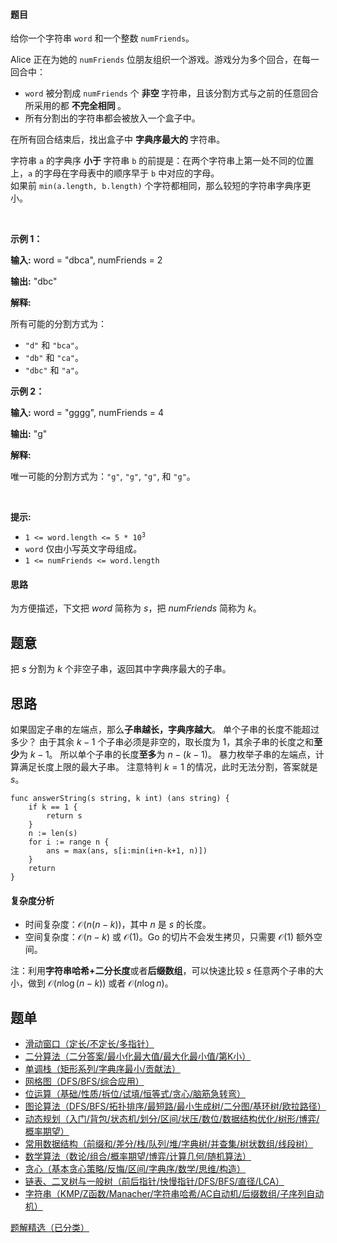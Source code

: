 #### 题目

<p>给你一个字符串 <code>word</code> 和一个整数 <code>numFriends</code>。</p>

<p>Alice 正在为她的 <code>numFriends</code> 位朋友组织一个游戏。游戏分为多个回合，在每一回合中：</p>

<ul>
	<li><code>word</code> 被分割成 <code>numFriends</code> 个&nbsp;<strong>非空&nbsp;</strong>字符串，且该分割方式与之前的任意回合所采用的都 <strong>不完全相同&nbsp;</strong>。</li>
	<li>所有分割出的字符串都会被放入一个盒子中。</li>
</ul>

<p>在所有回合结束后，找出盒子中&nbsp;<strong>字典序最大的&nbsp;</strong>字符串。</p>

<p>字符串 <code>a</code> 的字典序&nbsp;<strong>小于&nbsp;</strong>字符串 <code>b</code> 的前提是：在两个字符串上第一处不同的位置上，<code>a</code> 的字母在字母表中的顺序早于 <code>b</code> 中对应的字母。<br />
如果前 <code>min(a.length, b.length)</code> 个字符都相同，那么较短的字符串字典序更小。</p>

<p>&nbsp;</p>

<p><strong class="example">示例 1：</strong></p>

<div class="example-block">
<p><strong>输入:</strong> <span class="example-io">word = "dbca", numFriends = 2</span></p>

<p><strong>输出:</strong> <span class="example-io">"dbc"</span></p>

<p><strong>解释:</strong>&nbsp;</p>

<p>所有可能的分割方式为：</p>

<ul>
	<li><code>"d"</code> 和 <code>"bca"</code>。</li>
	<li><code>"db"</code> 和 <code>"ca"</code>。</li>
	<li><code>"dbc"</code> 和 <code>"a"</code>。</li>
</ul>
</div>

<p><strong class="example">示例 2：</strong></p>

<div class="example-block">
<p><strong>输入:</strong> <span class="example-io">word = "gggg", numFriends = 4</span></p>

<p><strong>输出:</strong> <span class="example-io">"g"</span></p>

<p><strong>解释:</strong>&nbsp;</p>

<p>唯一可能的分割方式为：<code>"g"</code>, <code>"g"</code>, <code>"g"</code>, 和 <code>"g"</code>。</p>
</div>

<p>&nbsp;</p>

<p><strong>提示:</strong></p>

<ul>
	<li><code>1 &lt;= word.length &lt;= 5&nbsp;* 10<sup>3</sup></code></li>
	<li><code>word</code> 仅由小写英文字母组成。</li>
	<li><code>1 &lt;= numFriends &lt;= word.length</code></li>
</ul>

#### 思路

为方便描述，下文把 $\textit{word}$ 简称为 $s$，把 $\textit{numFriends}$ 简称为 $k$。

## 题意

把 $s$ 分割为 $k$ 个非空子串，返回其中字典序最大的子串。

## 思路

如果固定子串的左端点，那么**子串越长，字典序越大**。
单个子串的长度不能超过多少？
由于其余 $k-1$ 个子串必须是非空的，取长度为 $1$，其余子串的长度之和**至少**为 $k-1$。
所以单个子串的长度**至多**为 $n-(k-1)$。
暴力枚举子串的左端点，计算满足长度上限的最大子串。
注意特判 $k=1$ 的情况，此时无法分割，答案就是 $s$。


```
func answerString(s string, k int) (ans string) {
	if k == 1 {
		return s
	}
	n := len(s)
	for i := range n {
		ans = max(ans, s[i:min(i+n-k+1, n)])
	}
	return
}
```


#### 复杂度分析

- 时间复杂度：$\mathcal{O}(n(n-k))$，其中 $n$ 是 $s$ 的长度。
- 空间复杂度：$\mathcal{O}(n-k)$ 或 $\mathcal{O}(1)$。Go 的切片不会发生拷贝，只需要 $\mathcal{O}(1)$ 额外空间。

注：利用**字符串哈希+二分长度**或者**后缀数组**，可以快速比较 $s$ 任意两个子串的大小，做到 $\mathcal{O}(n\log (n-k))$ 或者 $\mathcal{O}(n\log n)$。


## 题单

- [滑动窗口（定长/不定长/多指针）](https://leetcode.cn/circle/discuss/0viNMK/)
- [二分算法（二分答案/最小化最大值/最大化最小值/第K小）](https://leetcode.cn/circle/discuss/SqopEo/)
- [单调栈（矩形系列/字典序最小/贡献法）](https://leetcode.cn/circle/discuss/9oZFK9/)
- [网格图（DFS/BFS/综合应用）](https://leetcode.cn/circle/discuss/YiXPXW/)
- [位运算（基础/性质/拆位/试填/恒等式/贪心/脑筋急转弯）](https://leetcode.cn/circle/discuss/dHn9Vk/)
- [图论算法（DFS/BFS/拓扑排序/最短路/最小生成树/二分图/基环树/欧拉路径）](https://leetcode.cn/circle/discuss/01LUak/)
- [动态规划（入门/背包/状态机/划分/区间/状压/数位/数据结构优化/树形/博弈/概率期望）](https://leetcode.cn/circle/discuss/tXLS3i/)
- [常用数据结构（前缀和/差分/栈/队列/堆/字典树/并查集/树状数组/线段树）](https://leetcode.cn/circle/discuss/mOr1u6/)
- [数学算法（数论/组合/概率期望/博弈/计算几何/随机算法）](https://leetcode.cn/circle/discuss/IYT3ss/)
- [贪心（基本贪心策略/反悔/区间/字典序/数学/思维/构造）](https://leetcode.cn/circle/discuss/g6KTKL/)
- [链表、二叉树与一般树（前后指针/快慢指针/DFS/BFS/直径/LCA）](https://leetcode.cn/circle/discuss/K0n2gO/)
- [字符串（KMP/Z函数/Manacher/字符串哈希/AC自动机/后缀数组/子序列自动机）](https://leetcode.cn/circle/discuss/SJFwQI/)

[题解精选（已分类）](https://github.com/EndlessCheng/codeforces-go/blob/master/leetcode/SOLUTIONS.md)